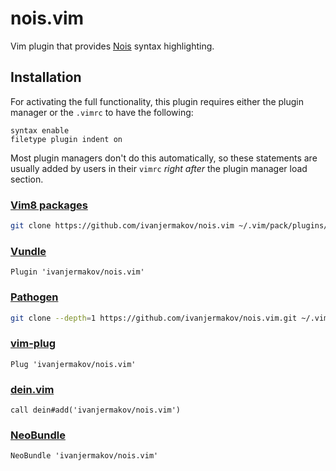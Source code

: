 # nois.vim
Vim plugin that provides [Nois][nois] syntax highlighting.

## Installation

For activating the full functionality, this plugin requires either the plugin
manager or the `.vimrc` to have the following:

```vim
syntax enable
filetype plugin indent on
```

Most plugin managers don't do this automatically, so these statements are
usually added by users in their `vimrc` _right after_ the plugin manager load
section.

### [Vim8 packages][vim8]

```sh
git clone https://github.com/ivanjermakov/nois.vim ~/.vim/pack/plugins/start/nois.vim
```

### [Vundle][vundle]

```vim
Plugin 'ivanjermakov/nois.vim'
```

### [Pathogen][pathogen]

```sh
git clone --depth=1 https://github.com/ivanjermakov/nois.vim.git ~/.vim/bundle/nois.vim
```

### [vim-plug][vim-plug]

```vim
Plug 'ivanjermakov/nois.vim'
```

### [dein.vim][dein]

```vim
call dein#add('ivanjermakov/nois.vim')
```

### [NeoBundle][neobundle]

```vim
NeoBundle 'ivanjermakov/nois.vim'
```

[nois]: https://github.com/nois-lang/nois
[vim8]: http://vimhelp.appspot.com/repeat.txt.html#packages
[vundle]: https://github.com/gmarik/vundle
[pathogen]: https://github.com/tpope/vim-pathogen
[vim-plug]: https://github.com/junegunn/vim-plug
[dein]: https://github.com/Shougo/dein.vim
[neobundle]: https://github.com/Shougo/neobundle.vim

